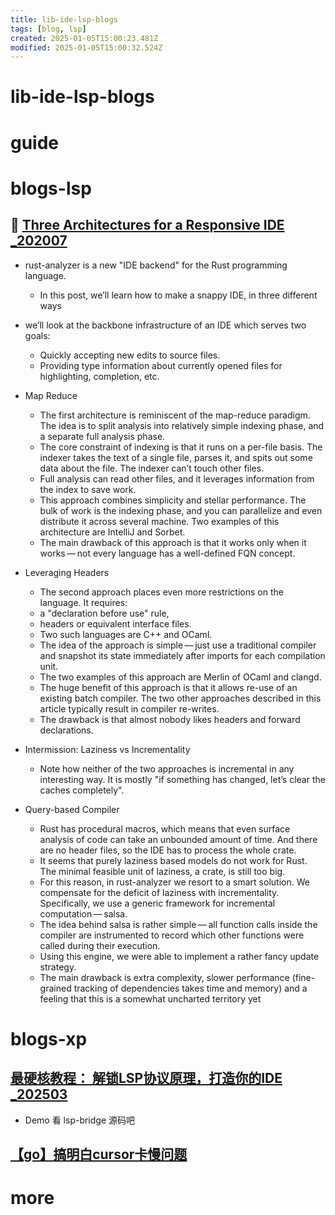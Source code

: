 ```yaml
---
title: lib-ide-lsp-blogs
tags: [blog, lsp]
created: 2025-01-05T15:00:23.481Z
modified: 2025-01-05T15:00:32.524Z
---
```


# lib-ide-lsp-blogs

# guide

# blogs-lsp

## 🦀 [Three Architectures for a Responsive IDE _202007](https://rust-analyzer.github.io/blog/2020/07/20/three-architectures-for-responsive-ide.html)

- rust-analyzer is a new "IDE backend" for the Rust programming language. 
  - In this post, we’ll learn how to make a snappy IDE, in three different ways

- we’ll look at the backbone infrastructure of an IDE which serves two goals:
  - Quickly accepting new edits to source files.
  - Providing type information about currently opened files for highlighting, completion, etc.

- Map Reduce
  - The first architecture is reminiscent of the map-reduce paradigm. The idea is to split analysis into relatively simple indexing phase, and a separate full analysis phase.
  - The core constraint of indexing is that it runs on a per-file basis. The indexer takes the text of a single file, parses it, and spits out some data about the file. The indexer can’t touch other files.
  - Full analysis can read other files, and it leverages information from the index to save work.
  - This approach combines simplicity and stellar performance. The bulk of work is the indexing phase, and you can parallelize and even distribute it across several machine. Two examples of this architecture are IntelliJ and Sorbet.
  - The main drawback of this approach is that it works only when it works — not every language has a well-defined FQN concept. 

- Leveraging Headers
  - The second approach places even more restrictions on the language. It requires:
  - a "declaration before use" rule, 
  - headers or equivalent interface files.
  - Two such languages are C++ and OCaml.
  - The idea of the approach is simple — just use a traditional compiler and snapshot its state immediately after imports for each compilation unit. 
  - The two examples of this approach are Merlin of OCaml and clangd.
  - The huge benefit of this approach is that it allows re-use of an existing batch compiler. The two other approaches described in this article typically result in compiler re-writes. 
  - The drawback is that almost nobody likes headers and forward declarations.

- Intermission: Laziness vs Incrementality
  - Note how neither of the two approaches is incremental in any interesting way. It is mostly "if something has changed, let’s clear the caches completely".

- Query-based Compiler
  - Rust has procedural macros, which means that even surface analysis of code can take an unbounded amount of time. And there are no header files, so the IDE has to process the whole crate.
  - It seems that purely laziness based models do not work for Rust. The minimal feasible unit of laziness, a crate, is still too big.
  - For this reason, in rust-analyzer we resort to a smart solution. We compensate for the deficit of laziness with incrementality. Specifically, we use a generic framework for incremental computation — salsa.
  - The idea behind salsa is rather simple — all function calls inside the compiler are instrumented to record which other functions were called during their execution.
  - Using this engine, we were able to implement a rather fancy update strategy. 
  - The main drawback is extra complexity, slower performance (fine-grained tracking of dependencies takes time and memory) and a feeling that this is a somewhat uncharted territory yet 
# blogs-xp

## [最硬核教程： 解锁LSP协议原理，打造你的IDE _202503](https://mp.weixin.qq.com/s/slJyLUDeXfvWz1XKhTzS1Q)

- Demo 看 lsp-bridge 源码吧

## [【go】搞明白cursor卡慢问题](https://mp.weixin.qq.com/s/78R596lJl7YxCFj3TEnUiw?scene=262&from=industrynews#rd)

# more
